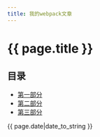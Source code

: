 ```yaml
---
title: 我的webpack文章
---
```


# {{ page.title }}

## 目录
+ [第一部分](#partI)
+ [第二部分](#partII)
+ [第三部分](#partIII)
 
 

{{ page.date|date_to_string }}